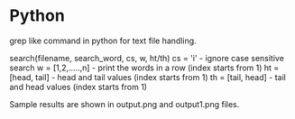 # Python
grep like command in python for text file handling.

search(filename, search_word, cs, w, ht/th)
  cs = 'i' - ignore case sensitive search
  w = [1,2,.....,n] - print the words in a row (index starts from 1)
  ht = [head, tail] - head and tail values (index starts from 1)
  th = [tail, head] - tail and head values (index starts from 1)
  
Sample results are shown in output.png and output1.png files.
